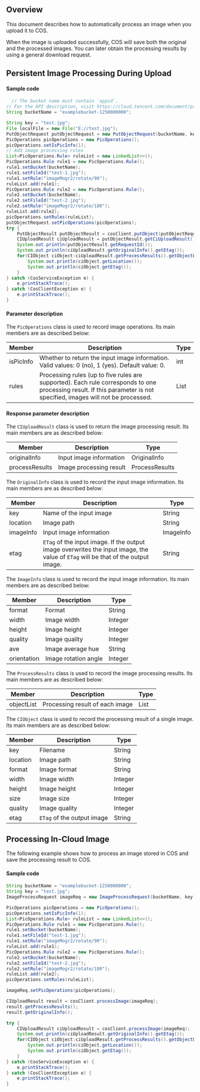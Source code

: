 ## Overview

This document describes how to automatically process an image when you upload it to COS.

When the image is uploaded successfully, COS will save both the original and the processed images. You can later obtain the processing results by using a general download request.

## Persistent Image Processing During Upload

#### Sample code

[//]: # ".cssg-snippet-upload-with-pic-operation"
```java
  // The bucket name must contain `appid`.
// For the API description, visit https://cloud.tencent.com/document/product/436/54050.
String bucketName = "examplebucket-1250000000";

String key = "test.jpg";
File localFile = new File("E://test.jpg");
PutObjectRequest putObjectRequest = new PutObjectRequest(bucketName, key, localFile);
PicOperations picOperations = new PicOperations();
picOperations.setIsPicInfo(1);
// Add image processing rules
List<PicOperations.Rule> ruleList = new LinkedList<>();
PicOperations.Rule rule1 = new PicOperations.Rule();
rule1.setBucket(bucketName);
rule1.setFileId("test-1.jpg");
rule1.setRule("imageMogr2/rotate/90");
ruleList.add(rule1);
PicOperations.Rule rule2 = new PicOperations.Rule();
rule2.setBucket(bucketName);
rule2.setFileId("test-2.jpg");
rule2.setRule("imageMogr2/rotate/180");
ruleList.add(rule2);
picOperations.setRules(ruleList);
putObjectRequest.setPicOperations(picOperations);
try {
    PutObjectResult putObjectResult = cosClient.putObject(putObjectRequest);
    CIUploadResult ciUploadResult = putObjectResult.getCiUploadResult();
    System.out.println(putObjectResult.getRequestId());
    System.out.println(ciUploadResult.getOriginalInfo().getEtag());
    for(CIObject ciObject:ciUploadResult.getProcessResults().getObjectList()) {
        System.out.println(ciObject.getLocation());
        System.out.println(ciObject.getEtag());
    }
} catch (CosServiceException e) {
    e.printStackTrace();
} catch (CosClientException e) {
    e.printStackTrace();
}
```

#### Parameter description

The `PicOperations` class is used to record image operations. Its main members are as described below:

| Member | Description | Type |
| --------- | ------------------------------------------------------------ | ---- |
| isPicInfo | Whether to return the input image information. Valid values: 0 (no), 1 (yes). Default value: 0.    | int  |
| rules       |  Processing rules (up to five rules are supported). Each rule corresponds to one processing result. If this parameter is not specified, images will not be processed. | List |

#### Response parameter description

The `CIUploadResult` class is used to return the image processing result. Its main members are as described below:

| Member | Description | Type |
| -------------- | ------------ | -------------- |
| originalInfo   | Input image information     | OriginalInfo   |
| processResults | Image processing result | ProcessResults |

  The `OriginalInfo` class is used to record the input image information. Its main members are as described below:

| Member | Description | Type |
| --------- | ---------------------------------------------------------- | --------- |
| key       | Name of the input image                                                 | String    |
| location  | Image path                                                   | String    |
| imageInfo | Input image information                                               | ImageInfo |
| etag      | `ETag` of the input image. If the output image overwrites the input image, the value of `ETag` will be that of the output image. | String    |

The `ImageInfo` class is used to record the input image information. Its main members are as described below:

| Member | Description | Type |
| ----------- | ------------ | ------- |
| format      | Format | String  |
| width       | Image width | Integer |
| height      | Image height | Integer |
| quality     | Image quality     | Integer |
| ave         | Image average hue   | String  |
| orientation | Image rotation angle | Integer |

The `ProcessResults` class is used to record the image processing results. Its main members are as described below:

| Member | Description | Type |
| ---------- | ------------------ | ---- |
| objectList | Processing result of each image | List |

The `CIObject` class is used to record the processing result of a single image. Its main members are as described below:

| Member | Description | Type |
| -------------- | -------------------------- | ------- |
| key            | Filename                     | String  |
| location       | Image path                   | String  |
| format         | Image format  | String  |
| width          | Image width  | Integer |
| height         | Image height | Integer |
| size           | Image size | Integer |
| quality        | Image quality                   | Integer |
| etag | `ETag` of the output image       | String |



## Processing In-Cloud Image

The following example shows how to process an image stored in COS and save the processing result to COS.

#### Sample code

[//]: # ".cssg-snippet-process-with-pic-operation"
```java
String bucketName = "examplebucket-1250000000";
String key = "test.jpg";
ImageProcessRequest imageReq = new ImageProcessRequest(bucketName, key);

PicOperations picOperations = new PicOperations();
picOperations.setIsPicInfo(1);
List<PicOperations.Rule> ruleList = new LinkedList<>();
PicOperations.Rule rule1 = new PicOperations.Rule();
rule1.setBucket(bucketName);
rule1.setFileId("test-1.jpg");
rule1.setRule("imageMogr2/rotate/90");
ruleList.add(rule1);
PicOperations.Rule rule2 = new PicOperations.Rule();
rule2.setBucket(bucketName);
rule2.setFileId("test-2.jpg");
rule2.setRule("imageMogr2/rotate/180");
ruleList.add(rule2);
picOperations.setRules(ruleList);

imageReq.setPicOperations(picOperations);

CIUploadResult result = cosClient.processImage(imageReq);
result.getProcessResults();
result.getOriginalInfo();

try {
    CIUploadResult ciUploadResult = cosClient.processImage(imageReq);
    System.out.println(ciUploadResult.getOriginalInfo().getEtag());
    for(CIObject ciObject:ciUploadResult.getProcessResults().getObjectList()) {
        System.out.println(ciObject.getLocation());
        System.out.println(ciObject.getEtag());
    }
} catch (CosServiceException e) {
    e.printStackTrace();
} catch (CosClientException e) {
    e.printStackTrace();
}
```
